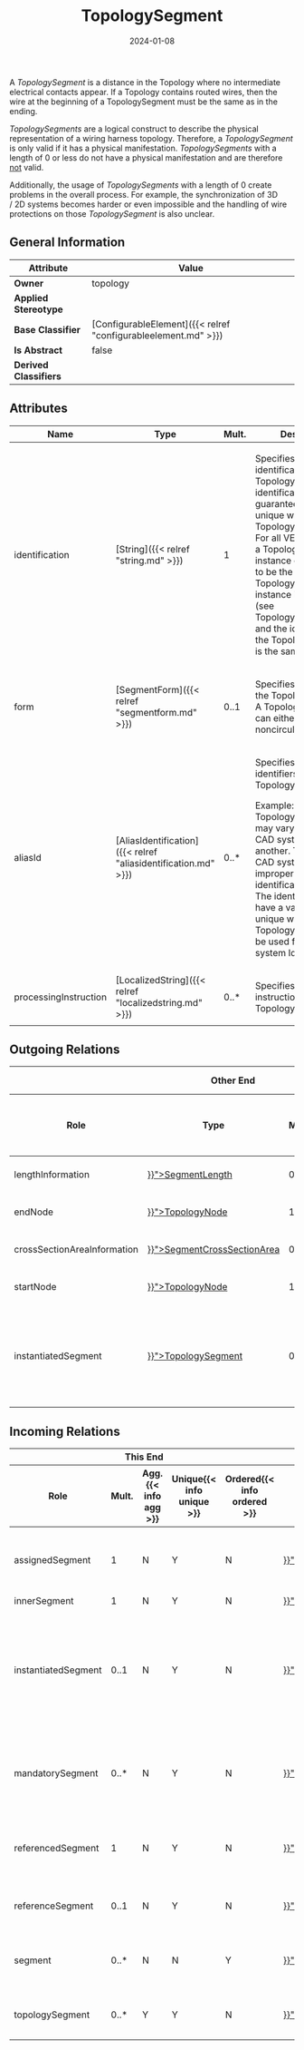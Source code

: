 ﻿---
title: TopologySegment
toc: false
type: specs
date: "2024-01-08"
draft: false
specification: VEC
version: 2.1.0
documentType: "Recommendation"
elementType: Class
classes:
  - TopologySegment
menu_name: vec-2.1.0
---
<p> A <i>TopologySegment</i> is a distance in the Topology where no intermediate electrical contacts appear. If a Topology contains routed wires, then the wire at the beginning of a TopologySegment must be the same as in the ending.      </p>      <p> <i>TopologySegments</i> are a logical construct to describe the physical representation of a wiring harness topology. Therefore, a <i>TopologySegment</i> is only valid if it has a physical manifestation. <i>TopologySegments</i> with a length of 0 or less do not have a physical manifestation and are therefore <u>not</u> valid.      </p>      <p> Additionally, the usage of <i>TopologySegments</i> with a length of 0 create problems in the overall process. For example, the synchronization of 3D /&#160;2D&#160;systems becomes harder or even impossible and the handling of wire protections on those <i>TopologySegment</i> is also unclear.      </p>

## General Information

| Attribute               | Value |
|-------------------------|-------|
| **Owner**               | topology |
| **Applied Stereotype**  |   |
| **Base Classifier**     | [ConfigurableElement]({{< relref "configurableelement.md" >}})<br/>  |
| **Is Abstract**         | false |
| **Derived Classifiers** |   |

## Attributes
|  Name  |  Type  |  Mult.  |  Description  |  Owning Classifier  |
|--------|--------|---------|---------------|--------------|
|identification| [String]({{< relref "string.md" >}}) | 1 | <p> Specifies a unique identification of the TopologySegment. The identification is guaranteed to be unique within the TopologySpecification. For all VEC-documents a TopologySegment-instance can be trusted to be the same if the TopologySpecification-instance is the same (see TopologySpecification) and the identification of the TopologySegment is the same.      </p> | [TopologySegment]({{< relref "topologysegment.md" >}}) |
|form| [SegmentForm]({{< relref "segmentform.md" >}}) | 0..1 | <p>Specifies the form of the TopologySegment. A TopologySegment can either be circular or noncircular.  </p> | [TopologySegment]({{< relref "topologysegment.md" >}}) |
|aliasId| [AliasIdentification]({{< relref "aliasidentification.md" >}}) | 0..* | <p> Specifies additional identifiers for the TopologySegment.      </p>      <p> Example: TopologySegment Ids may vary from one CAD system export to another. Therefore, the CAD system Id is improper for identification attribute. The identification shall have a value which is unique within the Topology. AliasId may be used for the CAD system Id.      </p> | [TopologySegment]({{< relref "topologysegment.md" >}}) |
|processingInstruction| [LocalizedString]({{< relref "localizedstring.md" >}}) | 0..* | <p> Specifies processing instructions for the TopologySegment.      </p> | [TopologySegment]({{< relref "topologysegment.md" >}}) |

## Outgoing Relations
<table>
    <thead>
        <tr>
           <th colspan="6">Other End</th>
           <th colspan="1">This End</th>
           <th colspan="1">General</th>
        </tr>
        <tr>
           <th>Role</th>
           <th>Type</th>
           <th>Mult.</th>
           <th>Agg.{{< info agg >}}</th>
           <th>Unique{{< info unique >}}</th>
           <th>Ordered{{< info ordered >}}</th>
           <th>Mult.</th>
           <th>Description</th>
        </tr>
    <thead>
    <tbody>
    <tr>
        <td>lengthInformation</td>
        <td><a href="{{< relref "segmentlength.md" >}}">SegmentLength</a></td>
        <td>0..*</td>
        <td>Y</td>
        <td>Y</td>
        <td>N</td>
        <td>1</td>
        <td>Specifies the different SegmentLengths of the TopologySegment.</td>
    </tr>
    <tr>
        <td>endNode</td>
        <td><a href="{{< relref "topologynode.md" >}}">TopologyNode</a></td>
        <td>1</td>
        <td>N</td>
        <td>Y</td>
        <td>N</td>
        <td>0..*</td>
        <td>References the TopologyNode where the TopologySegment ends.</td>
    </tr>
    <tr>
        <td>crossSectionAreaInformation</td>
        <td><a href="{{< relref "segmentcrosssectionarea.md" >}}">SegmentCrossSectionArea</a></td>
        <td>0..*</td>
        <td>Y</td>
        <td>Y</td>
        <td>N</td>
        <td>1</td>
        <td>Specifies the different SegmentCrossSectionAreas of the TopologySegment.</td>
    </tr>
    <tr>
        <td>startNode</td>
        <td><a href="{{< relref "topologynode.md" >}}">TopologyNode</a></td>
        <td>1</td>
        <td>N</td>
        <td>Y</td>
        <td>N</td>
        <td>0..*</td>
        <td>References the TopologyNode where the TopologySegment starts.</td>
    </tr>
    <tr>
        <td>instantiatedSegment</td>
        <td><a href="{{< relref "topologysegment.md" >}}">TopologySegment</a></td>
        <td>0..1</td>
        <td>N</td>
        <td>Y</td>
        <td>N</td>
        <td>0..*</td>
        <td><p> If this <i>TopologySegment</i> is an instance of another <i>To</i><i>pologySegment </i>that is defined elsewhere (e.g. the topology of an assembly), then the instantiated may be referenced here.      </p></td>
    </tr>
    </tbody>
</table>

##  Incoming Relations
<table>
    <thead>
        <tr>
           <th colspan="5">This End</th>
           <th colspan="2">Other End</th>
           <th colspan="1">General</th>
        </tr>
        <tr>
           <th>Role</th>
           <th>Mult.</th>
           <th>Agg.{{< info agg >}}</th>
           <th>Unique{{< info unique >}}</th>
           <th>Ordered{{< info ordered >}}</th>
           <th>Type</th>
           <th>Mult.</th>
           <th>Description</th>
        </tr>
    <thead>
    <tbody>
    <tr>
        <td>assignedSegment</td>
        <td>1</td>
        <td>N</td>
        <td>Y</td>
        <td>N</td>
        <td><a href="{{< relref "zoneassignment.md" >}}">ZoneAssignment</a></td>
        <td>0..*</td>
        <td><p> The <i>TopologySegment</i> that is assigned to <i>TopologyZone</i> with this <i>ZoneAssignment.</i>      </p></td>
    </tr>
    <tr>
        <td>innerSegment</td>
        <td>1</td>
        <td>N</td>
        <td>Y</td>
        <td>N</td>
        <td><a href="{{< relref "segmentmapping.md" >}}">SegmentMapping</a></td>
        <td></td>
        <td></td>
    </tr>
    <tr>
        <td>instantiatedSegment</td>
        <td>0..1</td>
        <td>N</td>
        <td>Y</td>
        <td>N</td>
        <td><a href="{{< relref "topologysegment.md" >}}">TopologySegment</a></td>
        <td>0..*</td>
        <td><p> If this <i>TopologySegment</i> is an instance of another <i>To</i><i>pologySegment </i>that is defined elsewhere (e.g. the topology of an assembly), then the instantiated may be referenced here.      </p></td>
    </tr>
    <tr>
        <td>mandatorySegment</td>
        <td>0..*</td>
        <td>N</td>
        <td>Y</td>
        <td>N</td>
        <td><a href="{{< relref "routing.md" >}}">Routing</a></td>
        <td>0..*</td>
        <td>Specifies some constraints for the routing. If the path of the routing is recalculated the referenced segments must be visited.</td>
    </tr>
    <tr>
        <td>referencedSegment</td>
        <td>1</td>
        <td>N</td>
        <td>Y</td>
        <td>N</td>
        <td><a href="{{< relref "segmentlocation.md" >}}">SegmentLocation</a></td>
        <td>0..*</td>
        <td><p> References the <i>TopologySegment</i> on which the Location is located.      </p></td>
    </tr>
    <tr>
        <td>referenceSegment</td>
        <td>0..1</td>
        <td>N</td>
        <td>Y</td>
        <td>N</td>
        <td><a href="{{< relref "geometrysegment.md" >}}">GeometrySegment</a></td>
        <td>0..*</td>
        <td>References the TopologySegment that is represented by the GeometrySegment.</td>
    </tr>
    <tr>
        <td>segment</td>
        <td>0..*</td>
        <td>N</td>
        <td>N</td>
        <td>Y</td>
        <td><a href="{{< relref "path.md" >}}">Path</a></td>
        <td>0..*</td>
        <td>Specifies an ordered list of TopologySegments the routing goes through.</td>
    </tr>
    <tr>
        <td>topologySegment</td>
        <td>0..*</td>
        <td>Y</td>
        <td>Y</td>
        <td>N</td>
        <td><a href="{{< relref "topologyspecification.md" >}}">TopologySpecification</a></td>
        <td>1</td>
        <td>Specifies the TopologySegments defined by the TopologySpecification.</td>
    </tr>
    </tbody>
</table>




